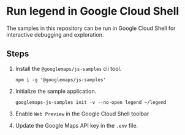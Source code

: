 # Run legend in Google Cloud Shell

The samples in this repository can be run in Google Cloud Shell for interactive debugging and exploration.

## Steps

1. Install the `@googlemaps/js-samples` cli tool.

    ```
    npm i -g '@googlemaps/js-samples'
    ```
1. Initialize the sample application. 
    ```
    googlemaps-js-samples init -v --no-open legend ~/legend
    ```
1. Enable `Web Preview` in the Google Cloud Shell toolbar
1. Update the Google Maps API key in the `.env` file.
